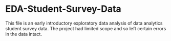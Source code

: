 # EDA-Student-Survey-Data
This file is an early introductory exploratory data analysis of data analytics student survey data.  The project had limited scope and so left certain errors in the data intact.

